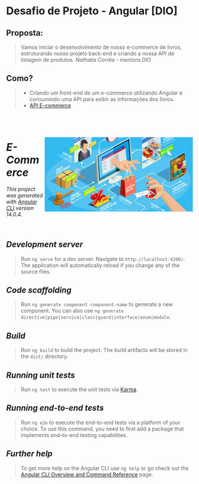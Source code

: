 # Desafio de Projeto - Angular [DIO]


## Proposta:
> Vamos iniciar o desenvolvimento de nosso e-commerce de livros, estruturando nosso projeto back-end e criando a nossa API de listagem de produtos.
>_Nathalia Corrêa - mentora DIO_

## Como?
>- Criando um front-end de um e-commerce utilizando Angular e consumindo uma API para exibir as informações dos livros.
>- [API E-commerce](https://github.com/naatscs/DIO-LiveCoding-Api-GETProducts)

<br>
<br>

##
<div>
   <img align="right" alt="RoxoLéo-Hi" height="200" width="400" src="https://github.com/roxoleo/dio-desafio-github-1st-repositorio/blob/main/M3.12-Como_Criar_Front-End_E-Commerce_Angular/e-commerce_angular.jpg">
</div>

# *E-Commerce*

_This project was generated with [Angular CLI](https://github.com/angular/angular-cli) version 14.0.4._

<br>

## *Development server*

>Run `ng serve` for a dev server. Navigate to `http://localhost:4200/`. The application will automatically reload if you change any of the source files.

## *Code scaffolding*

>Run `ng generate component component-name` to generate a new component. You can also use `ng generate directive|pipe|service|class|guard|interface|enum|module`.

## *Build*

>Run `ng build` to build the project. The build artifacts will be stored in the `dist/` directory.

## *Running unit tests*

>Run `ng test` to execute the unit tests via [Karma](https://karma-runner.github.io).

## *Running end-to-end tests*

>Run `ng e2e` to execute the end-to-end tests via a platform of your choice. To use this command, you need to first add a package that implements end-to-end testing capabilities.

## *Further help*

>To get more help on the Angular CLI use `ng help` or go check out the [Angular CLI Overview and Command Reference](https://angular.io/cli) page.
